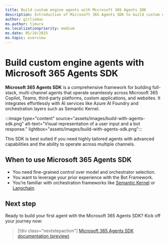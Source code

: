 ```yaml
---
title: Build custom engine agents with Microsoft 365 Agents SDK
description: Introduction of Microsoft 365 Agents SDK to build custom engine agents
author: girliemac
ms.author: timura
ms.localizationpriority: medium
ms.date: 05/19/2025
ms.topic: overview
---
```


# Build custom engine agents with Microsoft 365 Agents SDK

**Microsoft 365 Agents SDK** is a comprehensive framework for building full-stack, multi-channel agents that operate seamlessly across Microsoft 365 Copilot, Teams, third-party platforms, custom applications, and websites. It integrates effortlessly with AI services like Azure AI Foundry and orchestration layers such as Semantic Kernel.

:::image type="content" source="assets/images/build-with-agents-sdk.png" alt-text="Visual representation of a user input and a bot response." lightbox="assets/images/build-with-agents-sdk.png":::

This SDK is best suited if you need highly tailored agents with advanced capabilities and the ability to operate across multiple channels.

## When to use Microsoft 365 Agents SDK

- You need fine-grained control over model and orchestrator selection.
- You want to leverage your prior experience with the Bot Framework.
- You’re familiar with orchestration frameworks like [Semantic Kernel](/semantic-kernel/overview/) or [Langchain](https://www.langchain.com/).

## Next step

Ready to build your first agent with the Microsoft 365 Agents SDK? Kick off your journey now:

> [!div class="nextstepaction"]
> [Microsoft 365 Agents SDK documentation (preview)](/microsoft-365/agents-sdk/agents-sdk-overview)
